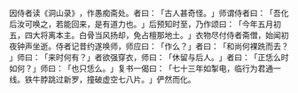 因侍者读《洞山录》​，作愚痴斋处。者曰：​「古人甚奇怪。​」师谓侍者曰：​「吾化后汝可唤之，若能回来，是有道力也。​」后预知时至，乃作颂曰：​「今年五月初五，四大将离本主。白骨当风扬却，免占檀那地土。​」衣物尽付侍者斋僧，始闻初夜钟声坐逝。侍者记昔约遂唤师，师应曰：​「作么？​」者曰：​「和尚何裸跣而去？​」师曰：​「来时何有？​」者欲强穿衣，师曰：​「休留与后人。​」者曰：​「正恁么时如何？​」师曰：​「也只恁么。​」复书一偈曰：​「七十三年如掣电，临行为君通一线。铁牛脖跳过新罗，撞破虚空七八片。​」俨然而化。